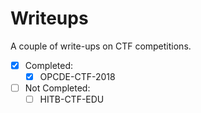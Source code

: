 # Writeups
A couple of write-ups on CTF competitions.

- [x] Completed:
  - [x] OPCDE-CTF-2018
- [ ] Not Completed:
  - [ ] HITB-CTF-EDU
